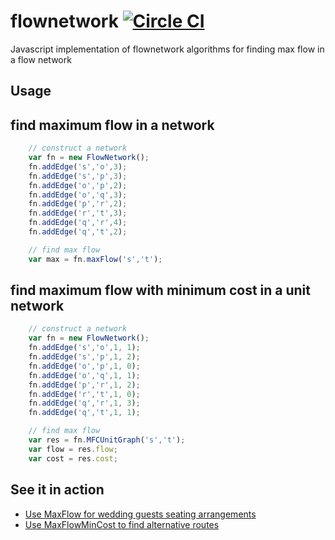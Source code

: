 # flownetwork [![Circle CI](https://circleci.com/gh/streamrail/flownetwork.svg?style=svg)](https://circleci.com/gh/streamrail/flownetwork)
Javascript implementation of flownetwork algorithms for finding max flow in a flow network


## Usage
## find maximum flow in a network

```javascript
	// construct a network
	var fn = new FlowNetwork();
	fn.addEdge('s','o',3);
	fn.addEdge('s','p',3);
	fn.addEdge('o','p',2);
	fn.addEdge('o','q',3);
	fn.addEdge('p','r',2);
	fn.addEdge('r','t',3);
	fn.addEdge('q','r',4);
	fn.addEdge('q','t',2);	

	// find max flow
	var max = fn.maxFlow('s','t');
```

## find maximum flow with minimum cost in a unit network

```javascript
	// construct a network
	var fn = new FlowNetwork();
	fn.addEdge('s','o',1, 1);
	fn.addEdge('s','p',1, 2);
	fn.addEdge('o','p',1, 0);
	fn.addEdge('o','q',1, 1);
	fn.addEdge('p','r',1, 2);
	fn.addEdge('r','t',1, 0);
	fn.addEdge('q','r',1, 3);
	fn.addEdge('q','t',1, 1);

	// find max flow
	var res = fn.MFCUnitGraph('s','t');
	var flow = res.flow;
	var cost = res.cost;
```

## See it in action
* [Use MaxFlow for wedding guests seating arrangements](https://github.com/streamrail/flownetwork/tree/master/examples/wedding)
* [Use MaxFlowMinCost to find alternative routes](https://github.com/streamrail/flownetwork/tree/master/examples/routes)
